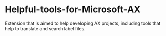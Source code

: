 # Helpful-tools-for-Microsoft-AX
 Extension that is aimed to help developing AX projects, including tools that help to translate and search label files.
